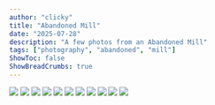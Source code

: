 ```yaml
---
author: "clicky"
title: "Abandoned Mill"
date: "2025-07-28"
description: "A few photos from an Abandoned Mill"
tags: ["photography", "abandoned", "mill"]
ShowToc: false
ShowBreadCrumbs: true
---
```


![](/abandoned-mill/IMG20250728110139.jpg)
![](/abandoned-mill/IMG20250728110119.jpg)
![](/abandoned-mill/IMG20250728110309.jpg)
![](/abandoned-mill/IMG20250728110321.jpg)
![](/abandoned-mill/IMG20250728110512.jpg)
![](/abandoned-mill/IMG20250728110630.jpg)
![](/abandoned-mill/IMG20250728110753.jpg)
![](/abandoned-mill/IMG20250728111252.jpg)
![](/abandoned-mill/IMG20250728111358.jpg)
![](/abandoned-mill/IMG20250728133412.jpg)
![](/abandoned-mill/IMG20250728133636.jpg)